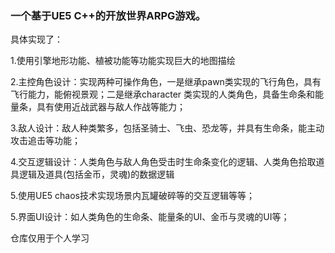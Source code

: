 ### 一个基于UE5 C++的开放世界ARPG游戏。
具体实现了：

1.使用引擎地形功能、植被功能等功能实现巨大的地图描绘

2.主控角色设计：实现两种可操作角色，一是继承pawn类实现的飞行角色，具有飞行能力，能俯视景观；二是继承character
类实现的人类角色，具备生命条和能量条，具有使用近战武器与敌人作战等能力；

3.敌人设计：敌人种类繁多，包括圣骑士、飞虫、恐龙等，并具有生命条，能主动攻击追击等功能；

4.交互逻辑设计：人类角色与敌人角色受击时生命条变化的逻辑、人类角色拾取道具逻辑及道具(包括金币，灵魂)的数据逻辑

5.使用UE5 chaos技术实现场景内瓦罐破碎等的交互逻辑等等；

5.界面UI设计：如人类角色的生命条、能量条的UI、金币与灵魂的UI等；

仓库仅用于个人学习

